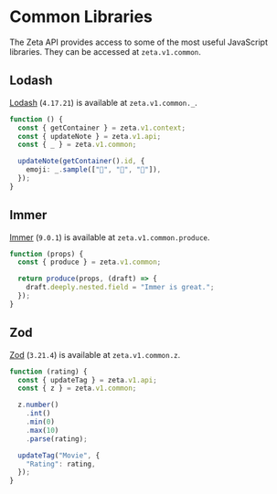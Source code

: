 # Common Libraries

The Zeta API provides access to some of the most useful JavaScript libraries. They can be accessed at `zeta.v1.common`.

## Lodash

[Lodash](https://github.com/lodash/lodash) (`4.17.21`) is available at `zeta.v1.common._`.

```TypeScript
function () {
  const { getContainer } = zeta.v1.context;
  const { updateNote } = zeta.v1.api;
  const { _ } = zeta.v1.common;

  updateNote(getContainer().id, {
    emoji: _.sample(["🌱", "🌿", "🌲"]),
  });
}
```

## Immer

[Immer](https://github.com/immerjs/immer) (`9.0.1`) is available at `zeta.v1.common.produce`.

```TypeScript
function (props) {
  const { produce } = zeta.v1.common;

  return produce(props, (draft) => {
    draft.deeply.nested.field = "Immer is great.";
  });
}
```

## Zod

[Zod](https://github.com/colinhacks/zod) (`3.21.4`) is available at `zeta.v1.common.z`.

```TypeScript
function (rating) {
  const { updateTag } = zeta.v1.api;
  const { z } = zeta.v1.common;

  z.number()
    .int()
    .min(0)
    .max(10)
    .parse(rating);

  updateTag("Movie", {
    "Rating": rating,
  });
}
```
